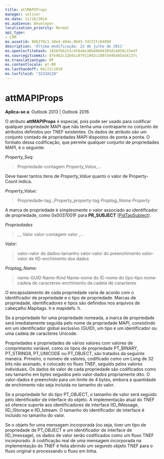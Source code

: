 ```yaml
---
title: attMAPIProps
manager: soliver
ms.date: 11/16/2014
ms.audience: Developer
localization_priority: Normal
api_type:
- COM
ms.assetid: 806270c1-30e4-494e-9b03-7d1f2fc04099
description: 'Última modificação: 23 de julho de 2011'
ms.openlocfilehash: 185bfbb151c4f8d4e36b40b94393d14d50c33edf
ms.sourcegitcommit: 8fe462c32b91c87911942c188f3445e85a54137c
ms.translationtype: MT
ms.contentlocale: pt-BR
ms.lasthandoff: 04/23/2019
ms.locfileid: "32318120"
---
```

# <a name="attmapiprops"></a>attMAPIProps

  
  
**Aplica-se a**: Outlook 2013 | Outlook 2016 
  
O atributo **attMAPIProps** é especial, pois pode ser usado para codificar qualquer propriedade MAPI que não tenha uma contraparte no conjunto de atributos definidos por TNEF existentes. Os dados de atributo são um conjunto contado de propriedades MAPI dispostos de ponta a ponta. O formato dessa codificação, que permite qualquer conjunto de propriedades MAPI, é o seguinte:  
  
 _Property_Seq:_
  
> Propriedade-contagem _Property_Value,..._
    
Deve haver tantos itens de _Property_Value_ quanto o valor de Property-Count indica. 
  
 _Property_Value:_
  
> Propriedade-tag _Property_property-tag _Proptag_Name Property_
    
A marca de propriedade é simplesmente o valor associado ao identificador de propriedade, como 0x0037001F para **PR_SUBJECT** ([PidTagSubject](pidtagsubject-canonical-property.md)).
  
 _Propriedades_
  
>  __ Valor valor-contagem valor _,..._
    
 _Valor:_
  
> valor-valor de dados-tamanho valor-valor do preenchimento valor-valor de IID-enchimento dos dados
    
 _Proptag_Name:_
  
> name-GUID Name-Kind Name-nome do ID-nome do tipo-tipo nome-cadeia de caracteres-enchimento da cadeia de caracteres
    
O encapsulamento de cada propriedade varia de acordo com o identificador de propriedade e o tipo de propriedade. Marcas de propriedade, identificadores e tipos são definidos nos arquivos de cabeçalho Mapitags. h e mapidefs. h.
  
Se a propriedade for uma propriedade nomeada, a marca de propriedade será imediatamente seguida pelo nome da propriedade MAPI, consistindo em um identificador global exclusivo (GUID), um tipo e um identificador ou uma cadeia de caracteres Unicode.
  
Propriedades e propriedades de vários valores com valores de comprimento variável, como os tipos de propriedade PT_BINARY, PT_STRING8, PT_UNICODE ou PT_OBJECT, são tratados da seguinte maneira. Primeiro, o número de valores, codificado como um Long de 32 bits não assinado, é colocado no fluxo TNEF, seguido pelos valores individuais. Os dados de valor de cada propriedade são codificados como seu tamanho em bytes seguidos pelo valor-dados propriamente dito. O valor-dados é preenchido para um limite de 4 bytes, embora a quantidade de enchimento não seja incluída no tamanho do valor.
  
Se a propriedade for do tipo PT_OBJECT, o tamanho de valor será seguido pelo identificador de interface do objeto. A implementação atual do TNEF só oferece suporte aos identificadores de interface IID_IMessage, IID_IStorage e IID_Istream. O tamanho do identificador de interface é incluído no tamanho do valor.
  
Se o objeto for uma mensagem incorporada (ou seja, tiver um tipo de propriedade de PT_OBJECT e um identificador de interface de IID_Imessage), os dados de valor serão codificados como um fluxo TNEF incorporado. A codificação real de uma mensagem incorporada na implementação do TNEF é feita abrindo um segundo objeto TNEF para o fluxo original e processando o fluxo em linha.
  


